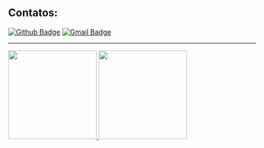
## Contatos:
  [![Github Badge](https://img.shields.io/badge/-Github-000?style=flat-square&logo=Github&logoColor=white&link=https://github.com/Merciana/)](https://github.com/Merciana/)
  [![Gmail Badge](https://img.shields.io/badge/-Gmail-c14438?style=flat-square&logo=Gmail&logoColor=white&link=mailto:*merciana.goncalvesgmail.com)](mailto:*merciana.goncalves@gmail.com)

<hr>

<div>
 <a href="https://github.com/Merciana/">
  <img height="180em" src="https://github-readme-stats.vercel.app/api?username=merciana&show_icons=true&theme=dark" style"max-width: 100%;" />
  <img height="180em" src="https://github-readme-stats.vercel.app/api/top-langs/?username=merciana&layout=compact&theme=dark" style"max-width: 100%;" />
 </a>
</div>

